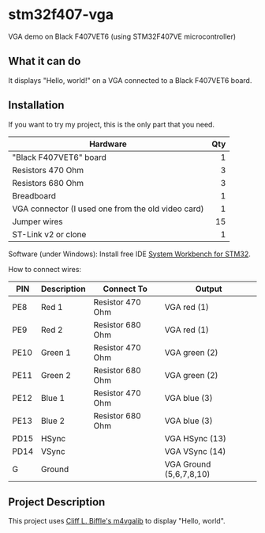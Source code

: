 # stm32f407-vga
VGA demo on Black F407VET6 (using STM32F407VE microcontroller) 

## What it can do
It displays "Hello, world!" on a VGA connected to a Black F407VET6 board.

## Installation
If you want to try my project, this is the only part that you need.

| Hardware      |    Qty|
| ------------- | -----:|
| "Black F407VET6" board | 1
| Resistors 470 Ohm | 3
| Resistors 680 Ohm | 3
| Breadboard | 1
| VGA connector (I used one from the old video card) | 1
| Jumper wires | 15
| ST-Link v2 or clone | 1

Software (under Windows): Install free IDE [System Workbench for STM32](https://www.st.com/en/development-tools/sw4stm32.html/).

How to connect wires:

| PIN  | Description | Connect To | Output |
| ---  | ----------- | ---------- | ------ |
| PE8  | Red 1   | Resistor 470 Ohm | VGA red (1)
| PE9  | Red 2   | Resistor 680 Ohm | VGA red (1)
| PE10 | Green 1 | Resistor 470 Ohm | VGA green (2)
| PE11 | Green 2 | Resistor 680 Ohm | VGA green (2)
| PE12 | Blue 1  | Resistor 470 Ohm | VGA blue (3)
| PE13 | Blue 2  | Resistor 680 Ohm | VGA blue (3)
| PD15 | HSync   | | VGA HSync (13)
| PD14 | VSync   | | VGA VSync (14)
| G    | Ground  | | VGA Ground (5,6,7,8,10)

## Project Description
This project uses [Cliff L. Biffle's m4vgalib](https://github.com/cbiffle/m4vgalib) to display "Hello, world".
